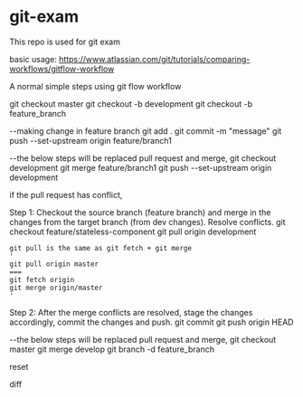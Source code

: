 # git-exam
This repo is used for git exam

basic usage:
https://www.atlassian.com/git/tutorials/comparing-workflows/gitflow-workflow


A normal simple steps using git flow workflow

git checkout master
git checkout -b development
git checkout -b feature_branch

--making change in feature branch
git add .
git commit -m "message"
git push --set-upstream origin feature/branch1

--the below steps will be replaced pull request and merge, 
git checkout development
git merge feature/branch1
git push --set-upstream origin development

if the pull request has conflict, 


Step 1: Checkout the source branch (feature branch) and merge in the changes from the target branch (from dev changes). Resolve conflicts.
git checkout feature/stateless-component
git pull origin development

	git pull is the same as git fetch + git merge
	'
	git pull origin master
	===
	git fetch origin
	git merge origin/master
	'
	
Step 2: After the merge conflicts are resolved, stage the changes accordingly, commit the changes and push.
git commit
git push origin HEAD



--the below steps will be replaced pull request and merge, 
git checkout master
git merge develop
git branch -d feature_branch



reset



diff


